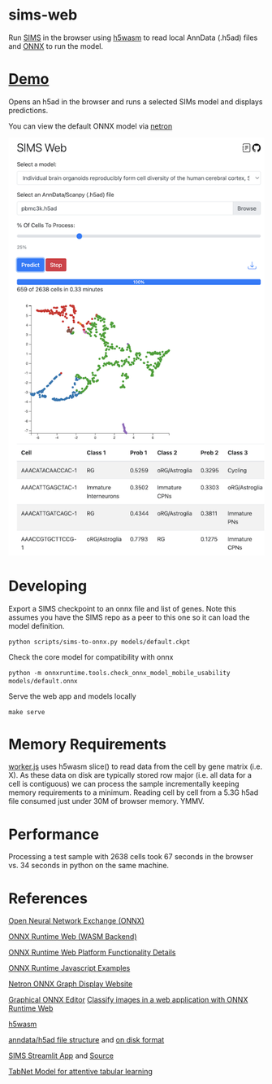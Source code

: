 # sims-web

Run [SIMS](https://github.com/braingeneers/SIMS) in the browser using [h5wasm](https://github.com/usnistgov/h5wasm) to read local AnnData (.h5ad) files and [ONNX](https://onnxruntime.ai/) to run the model.

# [Demo](https://braingeneers.github.io/sims-web)

Opens an h5ad in the browser and runs a selected SIMs model and displays predictions.

You can view the default ONNX model via [netron](https://netron.app/?url=https://github.com/braingeneers/sims-web/raw/refs/heads/main/models/default.onnx)

![Alt text](screenshot.png?raw=true "SIMS Web Screenshot")

# Developing

Export a SIMS checkpoint to an onnx file and list of genes. Note this assumes you have the SIMS repo as a peer to this one so it can load the model definition.

```
python scripts/sims-to-onnx.py models/default.ckpt
```

Check the core model for compatibility with onnx

```
python -m onnxruntime.tools.check_onnx_model_mobile_usability models/default.onnx
```

Serve the web app and models locally

```
make serve
```

# Memory Requirements

[worker.js](worker.js) uses h5wasm slice() to read data from the cell by gene matrix (i.e. X). As these data on disk are typically stored row major (i.e. all data for a cell is contiguous) we can process the sample incrementally keeping memory requirements to a minimum. Reading cell by cell from a 5.3G h5ad file consumed just under 30M of browser memory. YMMV.

# Performance

Processing a test sample with 2638 cells took 67 seconds in the browser vs. 34 seconds in python on the same machine.

# References

[Open Neural Network Exchange (ONNX)](https://onnx.ai/)

[ONNX Runtime Web (WASM Backend)](https://onnxruntime.ai/docs/get-started/with-javascript/web.html)

[ONNX Runtime Web Platform Functionality Details](https://www.npmjs.com/package/onnxruntime-web)

[ONNX Runtime Javascript Examples](https://github.com/microsoft/onnxruntime-inference-examples/tree/main/js)

[Netron ONNX Graph Display Website](https://netron.app/)

[Graphical ONNX Editor](https://github.com/ZhangGe6/onnx-modifier)
[Classify images in a web application with ONNX Runtime Web](https://onnxruntime.ai/docs/tutorials/web/classify-images-nextjs-github-template.html)

[h5wasm](https://github.com/usnistgov/h5wasm)

[anndata/h5ad file structure](https://anndata.readthedocs.io/en/latest/tutorials/notebooks/getting-started.html) and [on disk format](https://anndata.readthedocs.io/en/latest/fileformat-prose.html)

[SIMS Streamlit App](https://sc-sims-app.streamlit.app/) and [Source](https://github.com/jesusgf1/sims_app/blob/main/streamlit_app.py)

[TabNet Model for attentive tabular learning](https://youtu.be/g1gMB3v5kzk?si=_7Wx-2giEPea68y8)
